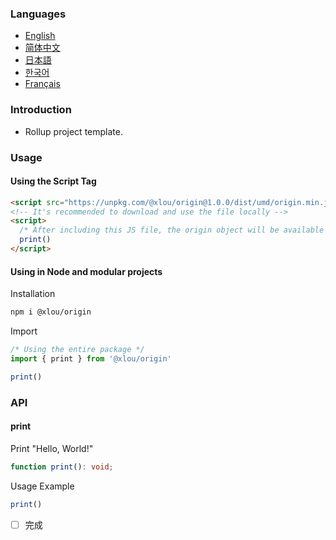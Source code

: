 ### Languages

* [English](https://github.com/omlou/origin#readme)
* [简体中文](https://github.com/omlou/origin/blob/master/docs/md/readme-zh.md)
* [日本語](https://github.com/omlou/origin/blob/master/docs/md/readme-ja.md)
* [한국어](https://github.com/omlou/origin/blob/master/docs/md/readme-ko.md)
* [Français](https://github.com/omlou/origin/blob/master/docs/md/readme-fr.md)

### Introduction

* Rollup project template.

### Usage

#### Using the Script Tag

```html
<script src="https://unpkg.com/@xlou/origin@1.0.0/dist/umd/origin.min.js"></script>
<!-- It's recommended to download and use the file locally -->
<script>
  /* After including this JS file, the origin object will be available on the window */
  print()
</script>
```

#### Using in Node and modular projects

Installation

``` bash
npm i @xlou/origin
```

Import

``` javascript
/* Using the entire package */
import { print } from '@xlou/origin'

print()
```

### API

#### print

Print "Hello, World!"

```typescript
function print(): void;
```

Usage Example

``` javascript
print()
```

- [ ] 完成
